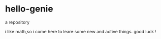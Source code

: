 # hello-genie
a  repository

i like math,so i come here to leare some new and active  things.
good luck !
